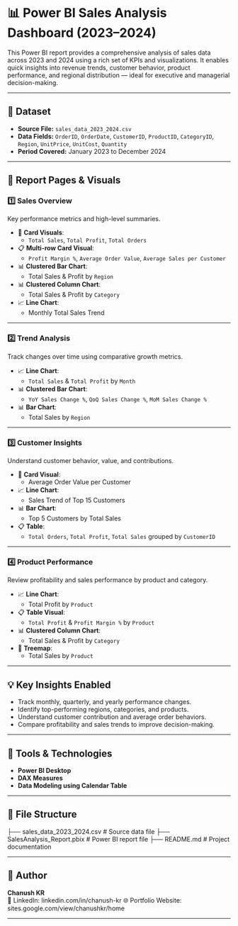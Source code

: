 # 📊 Power BI Sales Analysis Dashboard (2023–2024)

This Power BI report provides a comprehensive analysis of sales data across 2023 and 2024 using a rich set of KPIs and visualizations. It enables quick insights into revenue trends, customer behavior, product performance, and regional distribution — ideal for executive and managerial decision-making.

---

## 📁 Dataset

- **Source File:** `sales_data_2023_2024.csv`
- **Data Fields:** `OrderID`, `OrderDate`, `CustomerID`, `ProductID`, `CategoryID`, `Region`, `UnitPrice`, `UnitCost`, `Quantity`
- **Period Covered:** January 2023 to December 2024

---

## 📑 Report Pages & Visuals

### 1️⃣ **Sales Overview**
Key performance metrics and high-level summaries.

- 🧾 **Card Visuals**:  
  - `Total Sales`, `Total Profit`, `Total Orders`
- 📋 **Multi-row Card Visual**:  
  - `Profit Margin %`, `Average Order Value`, `Average Sales per Customer`
- 📊 **Clustered Bar Chart**:  
  - Total Sales & Profit by `Region`
- 📊 **Clustered Column Chart**:  
  - Total Sales & Profit by `Category`
- 📈 **Line Chart**:  
  - Monthly Total Sales Trend

---

### 2️⃣ **Trend Analysis**
Track changes over time using comparative growth metrics.

- 📈 **Line Chart**:  
  - `Total Sales` & `Total Profit` by `Month`
- 📊 **Clustered Bar Chart**:  
  - `YoY Sales Change %`, `QoQ Sales Change %`, `MoM Sales Change %`
- 📊 **Bar Chart**:  
  - Total Sales by `Region`

---

### 3️⃣ **Customer Insights**
Understand customer behavior, value, and contributions.

- 🧾 **Card Visual**:  
  - Average Order Value per Customer
- 📈 **Line Chart**:  
  - Sales Trend of Top 15 Customers
- 📊 **Bar Chart**:  
  - Top 5 Customers by Total Sales
- 📋 **Table**:  
  - `Total Orders`, `Total Profit`, `Total Sales` grouped by `CustomerID`

---

### 4️⃣ **Product Performance**
Review profitability and sales performance by product and category.

- 📈 **Line Chart**:  
  - Total Profit by `Product`
- 📋 **Table Visual**:  
  - `Total Profit` & `Profit Margin %` by `Product`
- 📊 **Clustered Column Chart**:  
  - Total Sales & Profit by `Category`
- 🧩 **Treemap**:  
  - Total Sales by `Product`

---

## 💡 Key Insights Enabled

- Track monthly, quarterly, and yearly performance changes.
- Identify top-performing regions, categories, and products.
- Understand customer contribution and average order behaviors.
- Compare profitability and sales trends to improve decision-making.

---

## 📌 Tools & Technologies

- **Power BI Desktop**
- **DAX Measures**
- **Data Modeling using Calendar Table**

---

## 📎 File Structure

├── sales_data_2023_2024.csv # Source data file
├── SalesAnalysis_Report.pbix # Power BI report file
├── README.md # Project documentation


---

## 👤 Author

**Chanush KR**  
🔗 LinkedIn: linkedin.com/in/chanush-kr
🌐 Portfolio Website: sites.google.com/view/chanushkr/home

---
